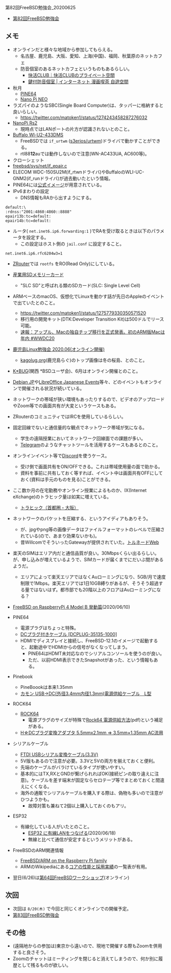 第82回FreeBSD勉強会_20200625

 * [第82回FreeBSD勉強会](https://freebsdstudy.connpass.com/event/174450/)

## メモ

 * オンラインだと様々な地域から参加してもらえる。
   * 名古屋、鹿児島、大阪、愛知、上海(中国)、福岡、秋葉原のネットカフェ
   * 防音個室のあるネットカフェというものもあるらしい。
     * [快活CLUB｜快活CLUBのプライベート空間](https://www.kaikatsu.jp/koshitsu/)
     * [鍵付防音個室 | インターネット 漫画喫茶 自遊空間](https://jiqoo.jp/privateroom/)
 * 秋月
   * [PINE64](http://akizukidenshi.com/catalog/goods/search.aspx?search=x&keyword=pine64&image=%8C%9F%8D%F5)
   * [Nano Pi NEO](http://akizukidenshi.com/catalog/goods/search.aspx?search=x&keyword=nanopi&image=%8C%9F%8D%F5)
 * ラズパイのようなSBC(Single Board Computer)は、タッパーに格納すると良いらしい。
   * https://twitter.com/matoken1/status/1274243458287276032
 * [NanoPi Rs2](http://wiki.friendlyarm.com/wiki/index.php/NanoPi_R2S/zh)
   * 現時点ではLANポートの片方が認識されないとのこと。
 * [Buffalo Wl-U2-433DMS](https://www.buffalo.jp/product/detail/wi-u2-433dms.html)
   * FreeBSDでは `if_urtwm` ([s3erios/urtwm](https://github.com/s3erios/urtwm))ドライバで動かすことができる。
   * rtl88**12**auでは動作しないので注意(WN-AC433UA, AC600等)。
 * クローシェット
 * [freebsd/sys/net/if_epair.c](https://github.com/freebsd/freebsd/blob/ad355b0a9dbd6a8aabe7c081a731d24904a0f2c1/sys/net/if_epair.c)
 * ELECOM WDC-150SU2M(if_rtwnドライバ)やBuffaloのWLI-UC-GNM2(if_runドライバ)が過去動いたという情報。
 * PINE64には[公式イメージ](http://ftp.jp.freebsd.org/pub/FreeBSD/releases/ISO-IMAGES/12.1/FreeBSD-12.1-RELEASE-arm64-aarch64-PINE64.img.xz)が用意されている。
 * IPv6まわりの設定
   * DNS情報もRAから出すようにする。

```
default:\
:rdnss:"2001:4860:4860::8888"
epair13b:tc=default:
epair14b:tc=default:
```

 * ルータ( `net.inet6.ip6.forwarding:1` )でRAを受け取るときは以下のパラメータを設定する。
   * この設定はホスト側の `jail.conf` に設定すること。

```
net.inet6.ip6.rfc6204w3=1
```

 * [ZRouter](https://zrouter.org/)では `rootfs` をRO(Read Only)にしている。
 * [産業用SDメモリーカード](https://panasonic.net/cns/sdcard/industrial_sd_j/lineup.html)
   * "SLC SD"と呼ばれる類のSDカード(SLC: Single Level Cell)
 * ARMベースのmacOS、仮想化でLinuxを動かす話が先日のAppleのイベントで出ていたとのこと。
   * https://twitter.com/matoken1/status/1275779330350571520
   * 移行用の開発キット(DTK:Developer Transition Kit)は500ドルでリース可能。
   * [速報：アップル、Macの独自チップ移行を正式発表。初のARM版Macは年内 #WWDC20](https://japanese.engadget.com/apple-184744532.html)
 * [鹿児島Linux勉強会 2020.06(オンライン開催)](https://kagolug.connpass.com/event/179564/)
   * [kagolug.org](https://kagolug.org/)(鹿児島らぐ)のトップ画像は冬の桜島、とのこと。
 * [K*BUG](http://www.kbug.gr.jp/)(関西 *BSDユーザ会)、6月はオンライン開催とのこと。
 * [Debian JP](https://debianjp.connpass.com/)や[LibreOffice Japanese Events](https://libojapan.connpass.com/)等々、どのイベントもオンラインで開催される状況が続いている。
 * ネットワークの帯域が狭い環境もあったりするので、ビデオのアップロードやZoom等での画面共有が大変というケースもある。
 * ZRouterのコミュニティではIRCを使用しているらしい。
 * 固定回線でないと通信量的な観点でネットワーク帯域が気になる。
   * 学生の遠隔授業においてネットワーク回線面での課題が多い。
   * [Telegram](https://telegram.org/)のようなチャットツールを活用するケースもあるとのこと。
 * オンラインイベント等で[Discord](https://discord.com/)を使うケース。
   * 受け側で画面共有をON/OFFできる。これは帯域使用量の面で助かる。
   * 資料を事前に共有しておく等すれば、イベント中は画面共有OFFにしておく(資料は手元のものを見る)ことができる。
 * ここ数か月の在宅勤務やオンライン授業によるものか、IX(Internet eXchange)のトラヒック量は如実に増えている。
   * [トラヒック（首都圏・大阪）](https://www.jpix.ad.jp/jp/technical_traffic.php)
 * ネットワークのパケットを圧縮する、というアイディアもありそう。
   * が、jpgやpng等の画像データはファイルフォーマットのレベルで圧縮されている(ので、あまり効果ないかも)。
   * 昔WillcomでそういったGatewayが提供されていた。[トルネードWeb](https://www.wdic.org/w/WDIC/%E3%83%88%E3%83%AB%E3%83%8D%E3%83%BC%E3%83%89Web)
 * 楽天のSIMはエリア内だと通信品質が良い。30Mbpsくらい出るらしい。が、申し込みが増えているようで、SIMカードが届くまでにだいぶ間があるようだ。
   * エリアによって楽天エリアではなくAuローミングになり、5GB/月で速度制限で1Mbps。楽天エリアでは1日10GB縛りがあるが、そうそう超過する量ではないはず。都市部でも20階以上のフロアはAuローミングになる？

 * [FreeBSD on RaspberryPi 4 Model B 発動篇](https://qiita.com/bsd-hacker/items/513449dab2a9b144373f)(2020/06/10)
 * PINE64
   * 電源プラグはちょっと特殊。
   * [DCプラグ付きケーブル [DCPLUG-35135-1000]](https://www.aitendo.com/product/15735)
   * HDMIでディスプレイと接続し、FreeBSD-12.1のイメージで起動すると、起動途中でHDMIからの信号がなくなってしまう。
     * PINE64はHDMT未対応なのでシリアルコンソールを使うのが良い。
     * ただ、以前HDMI表示できたSnapshotがあった、という情報もある。
 * Pinebook
   * PineBoookは本来1.35mm
   * [カモン USB→DC(外径3.4mm内径1.3mm)電源供給ケーブル　L型](https://www.amazon.co.jp/dp/B0040PD0J4/ref=pe_492632_48821362_pe_302852_34649732_3p_M3T1_dp_1)
 * ROCK64
   * [ROCK64](http://akizukidenshi.com/catalog/g/gM-12380/)
     * 電源プラグのサイズが特殊で[Rock64 電源供給方法](http://akizukidenshi.com/download/ds/akizuki/Rock64_power_supp_20170919.pdf)(pdf)という補足がある。
   * [H☆DCプラグ変換アダプタ 5.5mmx2.1mm ⇒ 3.5mm×1.35mm AC流用](https://www.amazon.co.jp/dp/B01MSHN0L7)
 * シリアルケーブル
   * [FTDI USBシリアル変換ケーブル(3.3V)](http://akizukidenshi.com/catalog/g/gM-05840/)
   * 5V版もあるので注意が必要。3.3Vと5Vの両方を揃えておくと便利。
   * 先端のケーブルがバラけているタイプが使いやすい。
   * 基本的にはTX,RXとGNDが繋げられればOK(接続ピンの取り違えに注意)。ケーブルを差す端末が固定ならセロテープ等でまとめておくと間違えにくくなる。
   * 海外の通販でシリアルケーブルを購入する際は、偽物も多いので注意がひつようかも。
     * 故障対策も兼ねて2個以上購入しておくのもアリ。
 * ESP32
   * 有線化している人がいたとのこと。
     * [ESP32 に有線LANをつなげる](https://qiita.com/nanbuwks/items/6e54b193dce1853ad708)(2020/06/18)
     * 無線と比べて通信が安定するというメリットがある。
 * FreeBSDのARM関連情報
   * [FreeBSD/ARM on the Raspberry Pi family](https://wiki.freebsd.org/arm/Raspberry%20Pi)
   * ARMのWikipediaにある[コアの性能と採用実績](https://ja.wikipedia.org/wiki/ARM%E3%82%A2%E3%83%BC%E3%82%AD%E3%83%86%E3%82%AF%E3%83%81%E3%83%A3#%E3%82%B3%E3%82%A2%E3%81%AE%E6%80%A7%E8%83%BD%E3%81%A8%E6%8E%A1%E7%94%A8%E5%AE%9F%E7%B8%BE)の一覧表が有用。
 * 翌日(6/26)は[第64回FreeBSDワークショップ](https://freebsd-workshop.connpass.com/event/177745/)(オンライン)

## 次回

 * 次回は `8/20(木)` で今回と同じくオンラインでの開催予定。
 * [第83回FreeBSD勉強会](https://freebsdstudy.connpass.com/event/180884/)

## その他

 * (遠隔地からの参加は)東京から遠いので、現地で開催する際もZoomを併用すると良さそう。
 * Zoomのチャットはミーティングを閉じると消えてしまうので、何か別に履歴として残るものが欲しい。
